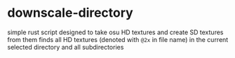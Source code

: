 # downscale-directory
simple rust script designed to take osu HD textures and create SD textures from them
finds all HD textures (denoted with `@2x` in file name) in the current selected directory and all subdirectories
